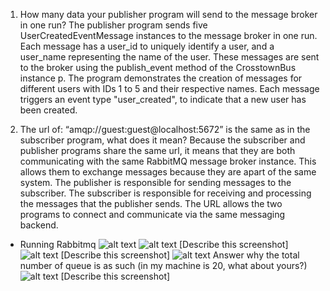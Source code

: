 1. How many data your publisher program will send to the message broker in one run?
The publisher program sends five UserCreatedEventMessage instances to the message broker in one run. Each message has a user_id to uniquely identify a user, and a user_name representing the name of the user. These messages are sent to the broker using the publish_event method of the CrosstownBus instance p. The program demonstrates the creation of messages for different users with IDs 1 to 5 and their respective names. Each message triggers an event type "user_created", to indicate that a new user has been created.

2. The url of: “amqp://guest:guest@localhost:5672” is the same as in the subscriber program, what does it mean?
Because the subscriber and publisher programs share the same url, it means that they are both communicating with the same RabbitMQ message broker instance. This allows them to exchange messages because they are apart of the same system. The publisher is responsible for sending messages to the subscriber. The subscriber is responsible for receiving and processing the messages that the publisher sends. The URL allows the two programs to connect and communicate via the same messaging backend.

- Running Rabbitmq
![alt text](rabbitmq.png)
![alt text](terminals.png)
[Describe this screenshot]
![alt text](rabbitmq2.png)
[Describe this screenshot]
![alt text](rabbitmq3.png)
Answer why the total number of queue is as such (in my machine is 20, what about yours?)
![alt text](rabbitmq4.png)
[Describe this screenshot]